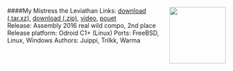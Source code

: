 ####My Mistress the Leviathan
<a href="https://raw.githubusercontent.com/trilkk/faemiyah-demoscene_2016-08_80k-intro_ghosts_of_mars/master/screenshot_large.png"><img src="https://raw.githubusercontent.com/trilkk/faemiyah-demoscene_2016-08_80k-intro_my_mistress_the_leviathan/master/screenshot_www.jpg" height="130em" align="right" /></a>
Links: [download (.tar.xz)](http://faemiyah.fi/data/my_mistress_the_leviathan.tar.xz), [download (.zip)](http://faemiyah.fi/data/my_mistress_the_leviathan.zip), [video](http://faemiyah.fi/data/my_mistress_the_leviathan.mkv), [pouet](http://www.pouet.net/prod.php?which=99999)  
Release: Assembly 2016 real wild compo, 2nd place  
Release platform: Odroid C1+ (Linux)
Ports: FreeBSD, Linux, Windows
Authors: Juippi, Trilkk, Warma
